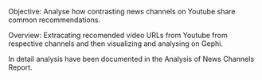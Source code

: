 Objective: Analyse how contrasting news channels on Youtube share common recommendations.

Overview: Extracating recomended video URLs from Youtube from respective channels and then visualizing and analysing on Gephi.

In detail analysis have been documented in the Analysis of News Channels Report.
